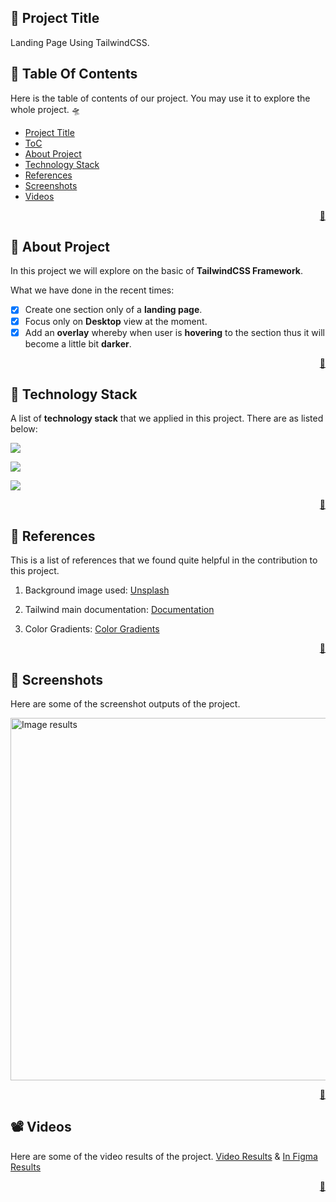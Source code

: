 <!-- START Project Title -->
## 📓 Project Title
Landing Page Using TailwindCSS.
<!-- END Project Title -->

<!-- START Table Of Contents -->
## 📌 Table Of Contents
Here is the table of contents of our project. You may use it to explore the whole project. 🛸

- [Project Title](#-project-title)
- [ToC](#-table-of-contents)
- [About Project](#-about-project)
- [Technology Stack](#-technology-stack)
- [References](#-references)
- [Screenshots](#-screenshots)
- [Videos](#%EF%B8%8F-videos)

<p align="right"><a href="#-project-title">🔼</a></p>
<!-- END Table Of Contents -->

<!-- START About Project -->
## 📢 About Project
In this project we will explore on the basic of **TailwindCSS Framework**.

What we have done in the recent times:
* [x] Create one section only of a **landing page**. 
* [x] Focus only on **Desktop** view at the moment.
* [x] Add an **overlay** whereby when user is **hovering** to the section thus it will become a little bit **darker**. 

<p align="right"><a href="#-project-title">🔼</a></p>
<!-- END About Project -->

<!-- START Technology Stack -->
## 🚀 Technology Stack
A list of **technology stack** that we applied in this project. There are as listed below:

<p align="left">
  <a href="https://skillicons.dev">
    <img src="https://skillicons.dev/icons?i=html,css,javascript" />
  </a>
</p>
<p align="left">
  <a href="https://skillicons.dev">
    <img src="https://skillicons.dev/icons?i=nextjs,tailwind" />
  </a>
</p>
<p align="left">
  <a href="https://skillicons.dev">
    <img src="https://skillicons.dev/icons?i=vscode" />
  </a>
</p>

<p align="right"><a href="#-project-title">🔼</a></p>
<!-- END Technology Stack -->

<!-- START References -->
## 🔎 References
This is a list of references that we found quite helpful in the contribution to this project.
1. Background image used: [Unsplash](https://unsplash.com/s/photos/canyon)
   
2. Tailwind main documentation: [Documentation](https://tailwindcss.com/docs/installation)
    
3. Color Gradients: [Color Gradients](https://uigradients.com/)

<p align="right"><a href="#-project-title">🔼</a></p>
<!-- END References -->

<!-- START Screenshots -->
## 📸 Screenshots
Here are some of the screenshot outputs of the project.

<img width="580" alt="Image results" src="https://user-images.githubusercontent.com/92319348/198091508-aa480db3-309b-465c-9e11-0e6ac4d9b420.png">

<p align="right"><a href="#-project-title">🔼</a></p>
<!-- END Screenshots -->

<!-- START Videos -->
## 📽️ Videos
Here are some of the video results of the project. 
[Video Results](https://youtu.be/SUweYwzNpns?t=5) &
[In Figma Results](https://www.youtube.com/watch?v=3lLSPYc5CTQ)


<p align="right"><a href="#-project-title">🔼</a></p>
<!-- END Videos -->


